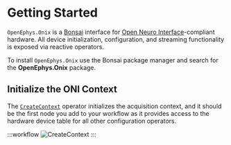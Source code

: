 # Getting Started

`OpenEphys.Onix` is a [Bonsai](https://bonsai-rx.org/) interface for [Open Neuro Interface](https://github.com/open-ephys/ONI)-compliant hardware. All device initialization, configuration, and streaming functionality is exposed via reactive operators.

To install `OpenEphys.Onix` use the Bonsai package manager and search for the **OpenEphys.Onix** package.

## Initialize the ONI Context
The [`CreateContext`](xref:OpenEphys.Onix.CreateContext) operator initializes the acquisition context, and it should be the first node you add to your workflow as it provides access to the hardware device table for all other configuration operators.

:::workflow
![CreateContext](~/workflows/create-context.bonsai)
:::